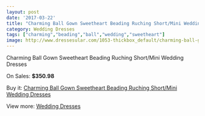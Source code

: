 ```yaml
---
layout: post
date: '2017-03-22'
title: "Charming Ball Gown Sweetheart Beading Ruching Short/Mini Wedding Dresses"
category: Wedding Dresses
tags: ["charming","beading","ball","wedding","sweetheart"]
image: http://www.dressesular.com/1053-thickbox_default/charming-ball-gown-sweetheart-beading-ruching-short-mini-wedding-dresses.jpg
---
```

Charming Ball Gown Sweetheart Beading Ruching Short/Mini Wedding Dresses

On Sales: **$350.98**
<a href="https://www.dressesular.com/wedding-dresses/325-charming-ball-gown-sweetheart-beading-ruching-short-mini-wedding-dresses.html"><amp-img layout="responsive" width="600" height="600" src="//www.dressesular.com/1053-thickbox_default/charming-ball-gown-sweetheart-beading-ruching-short-mini-wedding-dresses.jpg" alt="Charming Ball Gown Sweetheart Beading Ruching Short/Mini Wedding Dresses 0" /></a>
<a href="https://www.dressesular.com/wedding-dresses/325-charming-ball-gown-sweetheart-beading-ruching-short-mini-wedding-dresses.html"><amp-img layout="responsive" width="600" height="600" src="//www.dressesular.com/1054-thickbox_default/charming-ball-gown-sweetheart-beading-ruching-short-mini-wedding-dresses.jpg" alt="Charming Ball Gown Sweetheart Beading Ruching Short/Mini Wedding Dresses 1" /></a>

Buy it: [Charming Ball Gown Sweetheart Beading Ruching Short/Mini Wedding Dresses](https://www.dressesular.com/wedding-dresses/325-charming-ball-gown-sweetheart-beading-ruching-short-mini-wedding-dresses.html "Charming Ball Gown Sweetheart Beading Ruching Short/Mini Wedding Dresses")

View more: [Wedding Dresses](https://www.dressesular.com/3-wedding-dresses "Wedding Dresses")